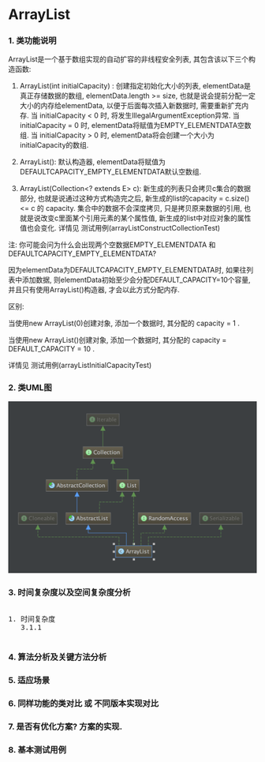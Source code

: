 # ArrayList

### 1. 类功能说明
</pre>

ArrayList是一个基于数组实现的自动扩容的非线程安全列表, 其包含该以下三个构造函数:
   1. ArrayList(int initialCapacity) : 
        创建指定初始化大小的列表, elementData是真正存储数据的数组, elementData.length >= size, 也就是说会提前分配一定大小的内存给elementData, 以便于后面每次插入新数据时, 需要重新扩充内存.
        当 initialCapacity < 0 时, 将发生IllegalArgumentException异常.
        当 initialCapacity = 0 时, elementData将赋值为EMPTY_ELEMENTDATA空数组. 
        当 initialCapacity > 0 时, elementData将会创建一个大小为initialCapacity的数组.
        
   2. ArrayList():
        默认构造器, elementData将赋值为DEFAULTCAPACITY_EMPTY_ELEMENTDATA默认空数组.
        
   3. ArrayList(Collection<? extends E> c):
        新生成的列表只会拷贝c集合的数据部分, 也就是说通过这种方式构造完之后, 新生成的list的capacity = c.size() <= c 的 capacity.
        集合中的数据不会深度拷贝, 只是拷贝原来数据的引用, 也就是说改变c里面某个引用元素的某个属性值, 新生成的list中对应对象的属性值也会变化.
        详情见 测试用例(arrayListConstructCollectionTest)
        
            
注: 你可能会问为什么会出现两个空数据EMPTY_ELEMENTDATA 和 DEFAULTCAPACITY_EMPTY_ELEMENTDATA?

因为elementData为DEFAULTCAPACITY_EMPTY_ELEMENTDATA时, 如果往列表中添加数据, 则elementData初始至少会分配DEFAULT_CAPACITY=10个容量,
并且只有使用ArrayList()构造器, 才会以此方式分配内存.

区别:

当使用new ArrayList(0)创建对象, 添加一个数据时, 其分配的 capacity = 1 .

当使用new ArrayList()创建对象, 添加一个数据时, 其分配的 capacity = DEFAULT_CAPACITY = 10 .

详情见 测试用例(arrayListInitialCapacityTest)

</pre>    

### 2. 类UML图

![alt text](ArrayList.png "ArrayList UML")

### 3. 时间复杂度以及空间复杂度分析
<pre>

1. 时间复杂度
   3.1.1 
 
</pre>

### 4. 算法分析及关键方法分析


### 5. 适应场景


### 6. 同样功能的类对比 或 不同版本实现对比


### 7. 是否有优化方案? 方案的实现.


### 8. 基本测试用例